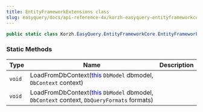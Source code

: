 ```yaml
---
title: EntityFrameworkExtensions class
slug: easyquery/docs/api-reference-4x/korzh-easyquery-entityframeworkcore-namespace/entityframeworkextensions-class
---
```



```csharp
public static class Korzh.EasyQuery.EntityFrameworkCore.EntityFrameworkExtensions

```

### Static Methods

| Type | Name | Description | 
| --- | --- | --- | 
| `void` | LoadFromDbContext(<span style='color: blue'>this</span> `DbModel` dbmodel, `DbContext` context) |  | 
| `void` | LoadFromDbContext(<span style='color: blue'>this</span> `DbModel` dbmodel, `DbContext` context, `DbQueryFormats` formats) |  |